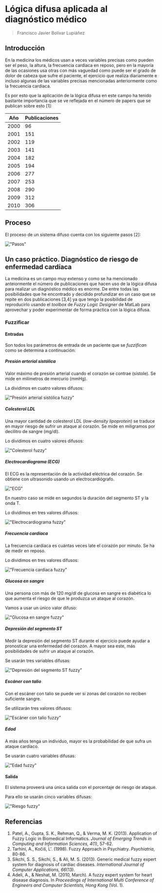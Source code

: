# Lógica difusa aplicada al diagnóstico médico

> Francisco Javier Bolívar Lupiáñez

## Introducción

En la medicina los médicos usan a veces variables precisas como pueden ser el peso, la altura, la frecuencia cardiaca en reposo, pero en la mayoría de las ocasiones usa otras con más vaguedad como puede ser el grado de dolor de cabeza que sufre el paciente, el ejercicio que realiza diariamente e incluso algunas de las variables precisas mencionadas anteriormente como la frecuencia cardiaca.

Es por esto que la aplicación de la lógica difusa en este campo ha tenido bastante importancia que se ve reflejada en el número de papers que se publican sobre esto [1]:

| Año  | Publicaciones |
| ---- | ------------- |
| 2000 | 96            |
| 2001 | 151           |
| 2002 | 119           |
| 2003 | 141           |
| 2004 | 182           |
| 2005 | 194           |
| 2006 | 277           |
| 2007 | 253           |
| 2008 | 290           |
| 2009 | 312           |
| 2010 | 306           |

## Proceso

El proceso de un sistema difuso cuenta con los siguiente pasos [2]:

!["Pasos"](img/fuzzy-process-steps.png)

## Un caso práctico. Diagnóstico de riesgo de enfermedad cardíaca

La medicina es un campo muy extenso y como se ha mencionado anteiormente el número de publicaciones que hacen uso de la lógica difusa para realizar un diagnóstico médico es enorme. De entre todas las posibilidades que he encontrado y decidido profundizar en un caso que se repite en dos publicaciones [3,4] ya que tengo la posibilidad de reproducirlo usando el *toolbox* de *Fuzzy Logic Designer* de MatLab para aprovechar y poder experimentar de forma práctica con la lógica difusa.

### Fuzzificar

#### Entradas

Son todos los parámetros de entrada de un paciente que se *fuzzifican* como se determina a continuación:

##### Presión arterial sistólica

Valor máximo de presión arterial cuando el corazón se contrae (sístole). Se mide en milímetros de mercurio (mmHg).

La dividimos en cuatro valores difusos:

!["Presión arterial sistólica fuzzy"](img/blood-pressure.png)

##### Colesterol LDL

Una mayor cantidad de colesterol LDL (*low-density lipoprotein*) se traduce en mayor riesgo de sufrir un ataque al corazón. Se mide en miligramos por decilitro de sangre (mg/dl).

Lo dividimos en cuatro valores difusos:

!["Colesterol fuzzy"](img/cholesterol.png)

##### Electrocardiograma (ECG)

El ECG es la representación de la actividad eléctrica del corazón. Se obtiene con ultrasonido usando un electrocardiógrafo.

!["ECG"](img/ecg.png)

En nuestro caso se mide en segundos la duración del segmento ST y la onda T.

Lo dividimos en tres valores difusos:

!["Electrocardiograma fuzzy"](img/electrocardiography.png)

##### Frecuencia cardíaca

La frecuencia cardíaca es cuántas veces late el corazón por minuto. Se ha de medir en reposo.

Lo dividimos en tres valores difusos:

!["Frecuencia cardiaca fuzzy"](img/heart-rate.png)

##### Glucosa en sangre

Una persona con más de 120 mg/dl de glucosa en sangre es diabética lo que aumenta el riesgo de que le produzca un ataque al corazón.

Vamos a usar un único valor difuso:

!["Glucosa en sangre fuzzy"](img/blood-sugar.png)

##### Depresión del segmento ST

Medir la depresión del segmento ST durante el ejercicio puede ayudar a pronosticar una enfermedad del corazón. A mayor sea este, más posibilidades de sufrir un ataque al corazón.

Se usarán tres variables difusas:

!["Depresión del segmento ST fuzzy"](img/old-peak.png)

##### Escáner con talio

Con el escáner con talio se puede ver si zonas del corazón no reciben suficiente sangre.

Se utilizarán tres valores difusos:

!["Escáner con talio fuzzy"](img/thalium.png)

##### Edad

A más años tenga un individuo, mayor es la probabilidad de que sufra un ataque cardíaco.

Se usarán cuatro variables difusas:

!["Edad fuzzy"](img/age.png)

#### Salida

El sistema proveerá una única salida con el porcentaje de riesgo de ataque.

Para ello se usarán cinco variables difusas:

!["Riesgo fuzzy"](img/risk.png)

## Referencias

1. Patel, A., Gupta, S. K., Rehman, Q., & Verma, M. K. (2013). Application of Fuzzy Logic in Biomedical Informatics. *Journal of Emerging Trends in Computing and Information Sciences, 4*(1), 57-62.
2. Tarhini, A., Kočiš, L'. (1998). Fuzzy Approach in Psychiatry. *Psychiatria*, 80-86.
3. Sikchi, S. S., Sikchi, S., & Ali, M. S. (2013). Generic medical fuzzy expert system for diagnosis of cardiac diseases. *International Journal of Computer Applications, 66*(13).
4. Adeli, A., & Neshat, M. (2010, March). A fuzzy expert system for heart disease diagnosis. In *Proceedings of International Multi Conference of Engineers and Computer Scientists, Hong Kong* (Vol. 1).
